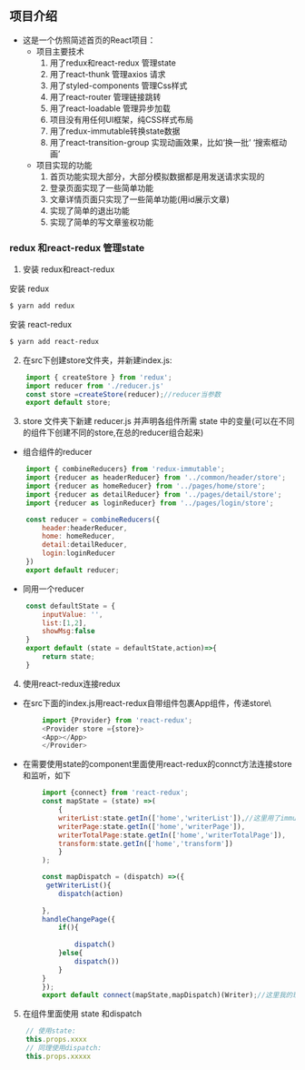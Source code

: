 ## 项目介绍

- 这是一个仿照简述首页的React项目：
    - 项目主要技术
        1. 用了redux和react-redux 管理state
        2. 用了react-thunk 管理axios 请求
        3. 用了styled-components 管理Css样式
        4. 用了react-router 管理链接跳转
        5. 用了react-loadable 管理异步加载
        6. 项目没有用任何UI框架，纯CSS样式布局
        7. 用了redux-immutable转换state数据
        8. 用了react-transition-group 实现动画效果，比如‘换一批’ ‘搜索框动画’
    - 项目实现的功能
        1. 首页功能实现大部分，大部分模拟数据都是用发送请求实现的
        2. 登录页面实现了一些简单功能
        3. 文章详情页面只实现了一些简单功能(用id展示文章)
        4. 实现了简单的退出功能
        5. 实现了简单的写文章鉴权功能

### redux 和react-redux 管理state

1. 安装 redux和react-redux

安装 redux 

```bash
$ yarn add redux
```

安装 react-redux 

```bash
$ yarn add react-redux
```

2. 在src下创建store文件夹，并新建index.js:

```javascript
    import { createStore } from 'redux';
    import reducer from './reducer.js'
    const store =createStore(reducer);//reducer当参数
    export default store;
```

3. store 文件夹下新建 reducer.js 并声明各组件所需 state 中的变量(可以在不同的组件下创建不同的store,在总的reducer组合起来)
- 组合组件的reducer

```javascript
    import { combineReducers} from 'redux-immutable';
    import {reducer as headerReducer} from '../common/header/store';
    import {reducer as homeReducer} from '../pages/home/store';
    import {reducer as detailReducer} from '../pages/detail/store';
    import {reducer as loginReducer} from '../pages/login/store';

    const reducer = combineReducers({
        header:headerReducer,
        home: homeReducer,
        detail:detailReducer,
        login:loginReducer
    })
    export default reducer;
```

- 同用一个reducer

```javascript
    const defaultState = {
        inputValue: '',
        list:[1,2],
        showMsg:false
    }
    export default (state = defaultState,action)=>{
        return state;
    }
```

4. 使用react-redux连接redux

- 在src下面的index.js用react-redux自带组件包裹App组件，传递store\

```javascript
        import {Provider} from 'react-redux';
        <Provider store ={store}>
        <App></App>
        </Provider>
```

- 在需要使用state的component里面使用react-redux的connct方法连接store 和监听，如下

```javascript
        import {connect} from 'react-redux';
        const mapState = (state) =>(
            {
            writerList:state.getIn(['home','writerList']),//这里用了immutablejs,大家不用管，只需要这个是连接state
            writerPage:state.getIn(['home','writerPage']),
            writerTotalPage:state.getIn(['home','writerTotalPage']),
            transform:state.getIn(['home','transform'])
            }
        );

        const mapDispatch = (dispatch) =>({
         getWriterList(){
            dispatch(action)
            
        },
        handleChangePage({
            if(){
                
                dispatch()
            }else{
                dispatch())
            }
        }
        });
        export default connect(mapState,mapDispatch)(Writer);//这里我的理解是，用connect这个回调函数传参然后运行 
```

5. 在组件里面使用 state 和dispatch

```javascript
    // 使用state:
    this.props.xxxx  
    // 同理使用dispatch: 
    this.props.xxxxx
```


